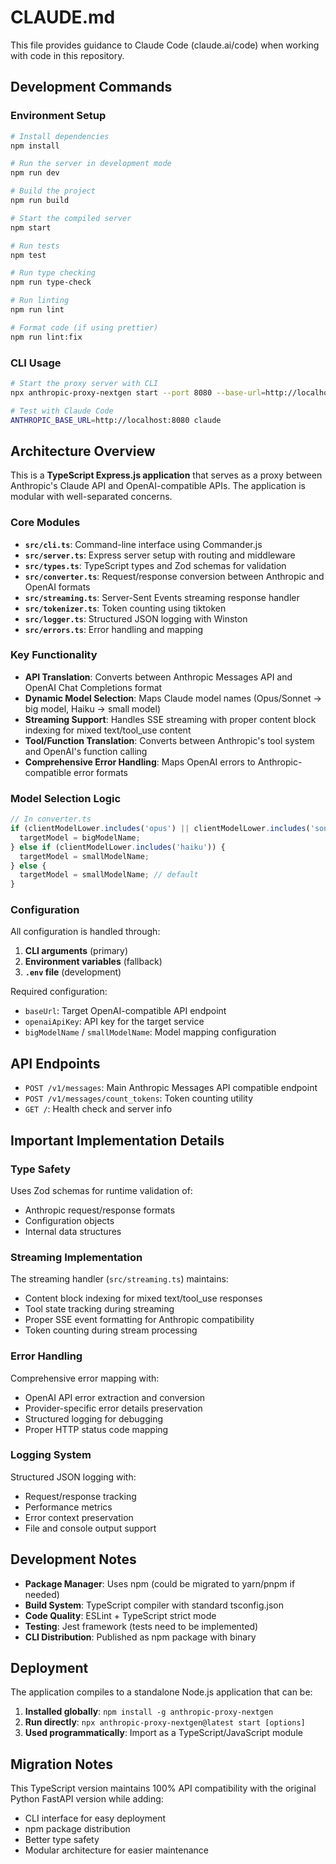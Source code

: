 # CLAUDE.md

This file provides guidance to Claude Code (claude.ai/code) when working with code in this repository.

## Development Commands

### Environment Setup
```bash
# Install dependencies
npm install

# Run the server in development mode
npm run dev

# Build the project
npm run build

# Start the compiled server
npm start

# Run tests
npm test

# Run type checking
npm run type-check

# Run linting
npm run lint

# Format code (if using prettier)
npm run lint:fix
```

### CLI Usage
```bash
# Start the proxy server with CLI
npx anthropic-proxy-nextgen start --port 8080 --base-url=http://localhost:4000 --big-model-name=github-copilot-claude-sonnet-4 --small-model-name=github-copilot-claude-3.5-sonnet --openai-api-key=sk-your-key --log-level=DEBUG

# Test with Claude Code
ANTHROPIC_BASE_URL=http://localhost:8080 claude
```

## Architecture Overview

This is a **TypeScript Express.js application** that serves as a proxy between Anthropic's Claude API and OpenAI-compatible APIs. The application is modular with well-separated concerns.

### Core Modules

- **`src/cli.ts`**: Command-line interface using Commander.js
- **`src/server.ts`**: Express server setup with routing and middleware
- **`src/types.ts`**: TypeScript types and Zod schemas for validation
- **`src/converter.ts`**: Request/response conversion between Anthropic and OpenAI formats
- **`src/streaming.ts`**: Server-Sent Events streaming response handler
- **`src/tokenizer.ts`**: Token counting using tiktoken
- **`src/logger.ts`**: Structured JSON logging with Winston
- **`src/errors.ts`**: Error handling and mapping

### Key Functionality
- **API Translation**: Converts between Anthropic Messages API and OpenAI Chat Completions format
- **Dynamic Model Selection**: Maps Claude model names (Opus/Sonnet → big model, Haiku → small model)
- **Streaming Support**: Handles SSE streaming with proper content block indexing for mixed text/tool_use content
- **Tool/Function Translation**: Converts between Anthropic's tool system and OpenAI's function calling
- **Comprehensive Error Handling**: Maps OpenAI errors to Anthropic-compatible error formats

### Model Selection Logic
```typescript
// In converter.ts
if (clientModelLower.includes('opus') || clientModelLower.includes('sonnet')) {
  targetModel = bigModelName;
} else if (clientModelLower.includes('haiku')) {
  targetModel = smallModelName;
} else {
  targetModel = smallModelName; // default
}
```

### Configuration
All configuration is handled through:
1. **CLI arguments** (primary)
2. **Environment variables** (fallback)
3. **`.env` file** (development)

Required configuration:
- `baseUrl`: Target OpenAI-compatible API endpoint
- `openaiApiKey`: API key for the target service
- `bigModelName` / `smallModelName`: Model mapping configuration

## API Endpoints

- `POST /v1/messages`: Main Anthropic Messages API compatible endpoint
- `POST /v1/messages/count_tokens`: Token counting utility
- `GET /`: Health check and server info

## Important Implementation Details

### Type Safety
Uses Zod schemas for runtime validation of:
- Anthropic request/response formats
- Configuration objects
- Internal data structures

### Streaming Implementation
The streaming handler (`src/streaming.ts`) maintains:
- Content block indexing for mixed text/tool_use responses
- Tool state tracking during streaming
- Proper SSE event formatting for Anthropic compatibility
- Token counting during stream processing

### Error Handling
Comprehensive error mapping with:
- OpenAI API error extraction and conversion
- Provider-specific error details preservation
- Structured logging for debugging
- Proper HTTP status code mapping

### Logging System
Structured JSON logging with:
- Request/response tracking
- Performance metrics
- Error context preservation
- File and console output support

## Development Notes

- **Package Manager**: Uses npm (could be migrated to yarn/pnpm if needed)
- **Build System**: TypeScript compiler with standard tsconfig.json
- **Code Quality**: ESLint + TypeScript strict mode
- **Testing**: Jest framework (tests need to be implemented)
- **CLI Distribution**: Published as npm package with binary

## Deployment

The application compiles to a standalone Node.js application that can be:
1. **Installed globally**: `npm install -g anthropic-proxy-nextgen`
2. **Run directly**: `npx anthropic-proxy-nextgen@latest start [options]`
3. **Used programmatically**: Import as a TypeScript/JavaScript module

## Migration Notes

This TypeScript version maintains 100% API compatibility with the original Python FastAPI version while adding:
- CLI interface for easy deployment
- npm package distribution
- Better type safety
- Modular architecture for easier maintenance